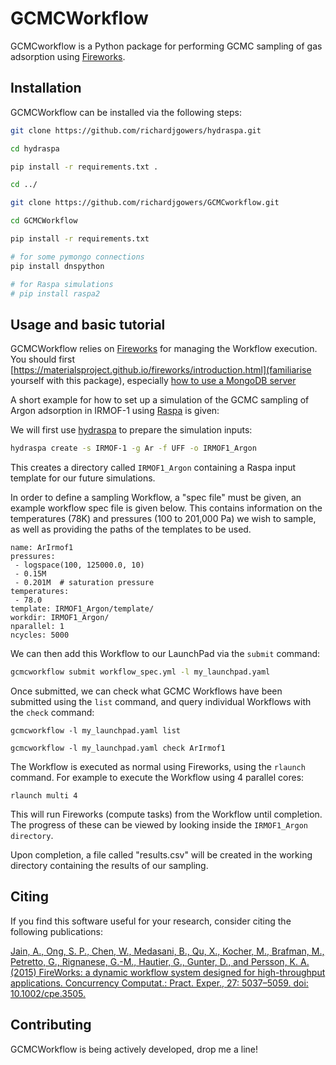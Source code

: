 # GCMCWorkflow

GCMCworkflow is a Python package for performing GCMC sampling of gas adsorption using [Fireworks](https://github.com/materialsproject/fireworks).

## Installation

GCMCWorkflow can be installed via the following steps:

```bash
git clone https://github.com/richardjgowers/hydraspa.git

cd hydraspa

pip install -r requirements.txt .

cd ../

git clone https://github.com/richardjgowers/GCMCworkflow.git

cd GCMCWorkflow

pip install -r requirements.txt

# for some pymongo connections
pip install dnspython

# for Raspa simulations
# pip install raspa2

```

## Usage and basic tutorial

GCMCWorkflow relies on [Fireworks](https://github.com/materialsproject/fireworks) for managing the Workflow execution.  You should first [https://materialsproject.github.io/fireworks/introduction.html](familiarise yourself with this package), especially [how to use a MongoDB server](https://materialsproject.github.io/fireworks/quickstart.html?highlight=mongo)

A short example for how to set up a simulation of the GCMC sampling of Argon adsorption in IRMOF-1 using [Raspa](https://github.com/numat/RASPA2) is given: 

We will first use [hydraspa](https://github.com/richardjgowers/hydraspa) to prepare the simulation inputs:

```bash
hydraspa create -s IRMOF-1 -g Ar -f UFF -o IRMOF1_Argon

```

This creates a directory called ``IRMOF1_Argon`` containing a Raspa input template for our future simulations.

In order to define a sampling Workflow, a "spec file" must be given, an example workflow spec file is given below.
This contains information on the temperatures (78K) and pressures (100 to 201,000 Pa) we wish to sample, as well as providing the paths of the templates to be used.

```
name: ArIrmof1
pressures:
 - logspace(100, 125000.0, 10)
 - 0.15M
 - 0.201M  # saturation pressure
temperatures:
 - 78.0
template: IRMOF1_Argon/template/
workdir: IRMOF1_Argon/
nparallel: 1
ncycles: 5000

```

We can then add this Workflow to our LaunchPad via the ``submit`` command:

```bash
gcmcworkflow submit workflow_spec.yml -l my_launchpad.yaml
```

Once submitted, we can check what GCMC Workflows have been submitted using the ``list`` command, and query individual Workflows with the ``check`` command:

```
gcmcworkflow -l my_launchpad.yaml list
 
gcmcworkflow -l my_launchpad.yaml check ArIrmof1
```

The Workflow is executed as normal using Fireworks, using the ``rlaunch`` command.  For example to execute the Workflow using 4 parallel cores:

```
rlaunch multi 4
```

This will run Fireworks (compute tasks) from the Workflow until completion.  The progress of these can be viewed by looking inside the ``IRMOF1_Argon directory``.

Upon completion, a file called "results.csv" will be created in the working directory containing the results of our sampling.


## Citing

If you find this software useful for your research, consider citing the following publications:

[Jain, A., Ong, S. P., Chen, W., Medasani, B., Qu, X., Kocher, M., Brafman, M., Petretto, G., Rignanese, G.-M., Hautier, G., Gunter, D., and Persson, K. A. (2015) FireWorks: a dynamic workflow system designed for high-throughput applications. Concurrency Computat.: Pract. Exper., 27: 5037–5059. doi: 10.1002/cpe.3505.](http://onlinelibrary.wiley.com/doi/10.1002/cpe.3505/abstract)


## Contributing

GCMCWorkflow is being actively developed, drop me a line!
